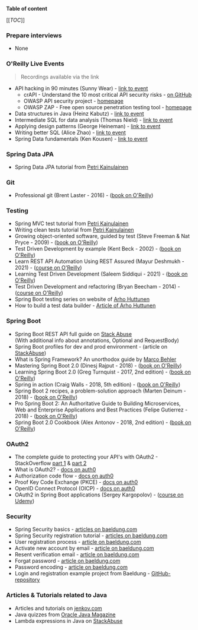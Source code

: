 **Table of content**

[[_TOC_]]

### Prepare interviews

* None

### O'Reilly Live Events
> Recordings available via the link

* API hacking in 90 minutes (Sunny Wear) - [link to event](https://learning.oreilly.com/live-events/api-hacking-in-90-minutes/0636920077158/0636920077157/)
  * crAPI - Understand the 10 most critical API security risks - [on GitHub](https://github.com/owasp/crapi)
  * OWASP API security project - [homepage](https://owasp.org/www-project-api-security/)
  * OWASP ZAP - Free open source penetration testing tool - [homepage](https://www.zaproxy.org/)
* Data structures in Java (Heinz Kabutz) - [link to event](https://learning.oreilly.com/live-events/data-structures-in-java/0636920254768/0636920074296/)
* Intermediate SQL for data analysis (Thomas Nield) - [link to event](https://learning.oreilly.com/live-events/intermediate-sql-for-data-analysis/0636920099789/0636920074978/)
* Applying design patterns (George Heineman) - [link to event](https://learning.oreilly.com/live-events/applying-design-patterns/0636920483069/0636920077592/)
* Writing better SQL (Alice Zhao) - [link to event](https://learning.oreilly.com/live-events/writing-better-sql-in-90-minuteswith-interactivity/0636920068899/0636920072975/)
* Spring Data fundamentals (Ken Kousen) - [link to event](https://learning.oreilly.com/live-events/spring-data-fundamentals/0636920060988/0636920074989/)

### Spring Data JPA

* Spring Data JPA tutorial from [Petri Kainulainen](https://www.petrikainulainen.net/spring-data-jpa-tutorial)

### Git

* Professional git (Brent Laster - 2016) - ([book on O'Reilly](https://learning.oreilly.com/library/view/professional-git/9781119284970/))

### Testing

* Spring MVC test tutorial from [Petri Kainulainen](https://www.petrikainulainen.net/spring-mvc-test-tutorial/)
* Writing clean tests tutorial from [Petri Kainulainen](https://www.petrikainulainen.net/writing-clean-tests/)
* Growing object-oriented software, guided by test (Steve Freeman & Nat Pryce - 2009) - ([book on O'Reilly](https://learning.oreilly.com/library/view/growing-object-oriented-software/9780321574442/))
* Test Driven Development by example (Kent Beck - 2002) - ([book on O'Reilly](https://learning.oreilly.com/library/view/test-driven-development/0321146530/))
* Learn REST API Automation Using REST Assured (Mayur Deshmukh - 2021) - ([course on O'Reilly](https://learning.oreilly.com/videos/learn-rest-api/9781803245058/))
* Learning Test Driven Development (Saleem Siddiqui - 2021) - ([book on O'Reilly](https://learning.oreilly.com/library/view/learning-test-driven-development/9781098106461/))
* Test Driven Development and refactoring (Bryan Beecham - 2014) - ([course on O'Reilly](https://learning.oreilly.com/videos/test-driven-development/9780134035437/))
* Spring Boot testing series on website of [Arho Huttunen](https://www.arhohuttunen.com/spring-boot-unit-testing/)
* How to build a test data builder - [Article of Arho Huttunen](https://www.arhohuttunen.com/test-data-builders/)

### Spring Boot

* Spring Boot REST API full guide on [Stack Abuse](https://stackabuse.com/build-a-spring-boot-rest-api-with-java-full-guide/)   
  (With additional info about annotations, Optional and RequestBody)
* Spring Boot profiles for dev and prod environment - (article on [StackAbuse](https://stackabuse.com/spring-boot-profiles-for-dev-and-prod-environments/))
* What is Spring Framework? An unorthodox guide by [Marco Behler](https://www.marcobehler.com/guides/spring-framework)
* Mastering Spring Boot 2.0 (Dinesj Rajput - 2018) - ([book on O'Reilly](https://learning.oreilly.com/library/view/mastering-spring-boot/9781787127562/))
* Learning Spring Boot 2.0 (Greg Turnquist - 2017, 2nd edition) - ([book on O'Reilly](https://learning.oreilly.com/library/view/learning-spring-boot/9781786463784/))
* Spring in action (Craig Walls - 2018, 5th edition) - ([book on O'Reilly](https://learning.oreilly.com/library/view/spring-in-action/9781617294945/))
* Spring Boot 2 recipes, a problem-solution approach (Marten Deinum - 2018) - ([book on O'Reilly](https://learning.oreilly.com/library/view/spring-boot-2/9781484239636/))
* Pro Spring Boot 2: An Authoritative Guide to Building Microservices, Web and Enterprise Applications and Best Practices (Felipe Gutierrez - 2018) - ([book on O'Reilly](https://learning.oreilly.com/library/view/pro-spring-boot/9781484236765/))
* Spring Boot 2.0 Cookbook (Alex Antonov - 2018, 2nd edition) - ([book on O'Reilly](https://learning.oreilly.com/library/view/spring-boot-2-0/9781787129825/))

### OAuth2

* The complete guide to protecting your API's with OAuth2 - StackOverflow [part 1](https://stackoverflow.blog/2022/04/11/the-complete-guide-to-protecting-your-apis-with-oauth2/) & [part 2](https://stackoverflow.blog/2022/04/14/the-authorization-code-grant-in-excruciating-detail/)
* What is OAuth2? - [docs on auth0](https://auth0.com/intro-to-iam/what-is-oauth-2/)
* Authorization code flow - [docs on auth0](https://auth0.com/docs/get-started/authentication-and-authorization-flow/authorization-code-flow)
* Proof Key Code Exchange (PKCE) - [docs on auth0](https://auth0.com/docs/get-started/authentication-and-authorization-flow/authorization-code-flow-with-proof-key-for-code-exchange-pkce)
* OpenID Connect Protocol (OICP) - [docs on auth0](https://auth0.com/docs/authenticate/protocols/openid-connect-protocol)
* OAuth2 in Spring Boot applications (Sergey Kargopolov) - ([course on Udemy](https://www.udemy.com/course/oauth2-in-spring-boot-applications/))

### Security

* Spring Security basics - [articles on baeldung.com](https://www.baeldung.com/tag/spring-security-basics/)
* Spring Security registration tutorial - [articles on baeldung.com](https://www.baeldung.com/spring-security-registration)
* User registration process - [article on baeldung.com](https://www.baeldung.com/registration-with-spring-mvc-and-spring-security)
* Activate new account by email - [article on baeldung.com](https://www.baeldung.com/registration-verify-user-by-email)
* Resent verification email - [article on baeldung.com](https://www.baeldung.com/spring-security-registration-verification-email)
* Forgat password - [article on baeldung.com](https://www.baeldung.com/spring-security-registration-i-forgot-my-password)
* Password encoding - [article on baeldung.com](https://www.baeldung.com/spring-security-registration-password-encoding-bcrypt)
* Login and registration example project from Baeldung - [GitHub-repository](https://github.com/Baeldung/spring-security-registration)

### Articles & Tutorials related to Java

* Articles and tutorials on [jenkov.com](https://jenkov.com/)
* Java quizzes from [Oracle Java Magazine](https://blogs.oracle.com/javamagazine/category/jm-quiz?source=:em:nw:mt::::RC_WWMK200429P00043C0061:NSL400242337&elq_mid=227305&sh=1712192613082419120625252213313321023025&cmid=WWMK200429P00043C0061)
* Lambda expressions in Java on [StackAbuse](https://stackabuse.com/lambda-expressions-in-java/)